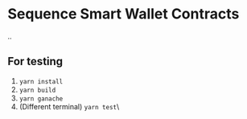 Sequence Smart Wallet Contracts
===============================

..

## For testing
1. `yarn install`
2. `yarn build`
4. `yarn ganache`
5. (Different terminal) `yarn test`\

